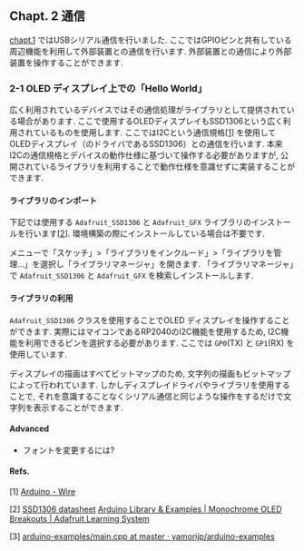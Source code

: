 ## Chapt. 2 通信

[chapt.1](https://github.com/toms74209200/CO2MO/blob/master/learning/chapt1/hello_world) ではUSBシリアル通信を行いました. ここではGPIOピンと共有している周辺機能を利用して外部装置との通信を行います. 外部装置との通信により外部装置を操作することができます.

### 2-1 OLED ディスプレイ上での「Hello World」

広く利用されているデバイスではその通信処理がライブラリとして提供されている場合があります. ここで使用するOLEDディスプレイもSSD1306という広く利用されているものを使用します. ここではI2Cという通信規格[[1](#arduino_wire)] を使用してOLEDディスプレイ（のドライバであるSSD1306）との通信を行います. 本来I2Cの通信規格とデバイスの動作仕様に基づいて操作する必要がありますが, 公開されているライブラリを利用することで動作仕様を意識せずに実装することができます.

#### ライブラリのインポート

下記では使用する `Adafruit_SSD1306` と `Adafruit_GFX` ライブラリのインストールを行います[[2](#adafruit_ssd1306)]. 環境構築の際にインストールしている場合は不要です.

メニューで「スケッチ」>「ライブラリをインクルード」>「ライブラリを管理…」を選択し「ライブラリマネージャ」を開きます. 「ライブラリマネージャ」で `Adafruit_SSD1306` と `Adafruit_GFX` を検索しインストールします.

#### ライブラリの利用

`Adafruit_SSD1306` クラスを使用することでOLED ディスプレイを操作することができます. 実際にはマイコンであるRP2040のI2C機能を使用するため, I2C機能を利用できるピンを選択する必要があります. ここでは `GP0`(TX) と `GP1`(RX) を使用しています.

ディスプレイの描画はすべてビットマップのため, 文字列の描画もビットマップによって行われています. しかしディスプレイドライバやライブラリを使用することで, それを意識することなくシリアル通信と同じような操作をするだけで文字列を表示することができます.

#### Advanced

- フォントを変更するには?

#### Refs.

[1]<a name="arduino_wire"/> [Arduino - Wire](https://www.arduino.cc/en/reference/wire)

[2]<a name="adafruit_ssd1306"/> [SSD1306 datasheet](https://cdn-shop.adafruit.com/datasheets/SSD1306.pdf)
[Arduino Library & Examples | Monochrome OLED Breakouts | Adafruit Learning System](https://learn.adafruit.com/monochrome-oled-breakouts/arduino-library-and-examples)

[3]<a name="yamorijp_font"> [arduino-examples/main.cpp at master · yamorijp/arduino-examples](https://github.com/yamorijp/arduino-examples/blob/master/ssd1306/src/main.cpp)

